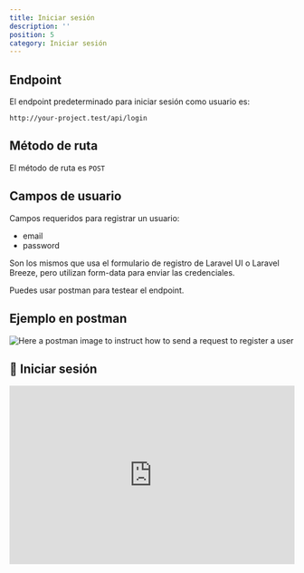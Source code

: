 ```yaml
---
title: Iniciar sesión
description: ''
position: 5
category: Iniciar sesión
---
```


## Endpoint

El endpoint predeterminado para iniciar sesión como usuario es:

```
http://your-project.test/api/login
```

## Método de ruta

El método de ruta es `POST`

## Campos de usuario

Campos requeridos para registrar un usuario:

- email
- password

Son los mismos que usa el formulario de registro de Laravel UI o Laravel Breeze, pero utilizan form-data para enviar las credenciales.

Puedes usar postman para testear el endpoint.

## Ejemplo en postman

![Here a postman image to instruct how to send a request to register a user](/images/postman-login-user-screenshot.png)

## 🍿 Iniciar sesión

<iframe style="width: 100%" height="315" src="https://www.youtube.com/embed/Yf_E1XK_S-w" frameborder="0" allow="accelerometer; autoplay; clipboard-write; encrypted-media; gyroscope; picture-in-picture" allowfullscreen></iframe>